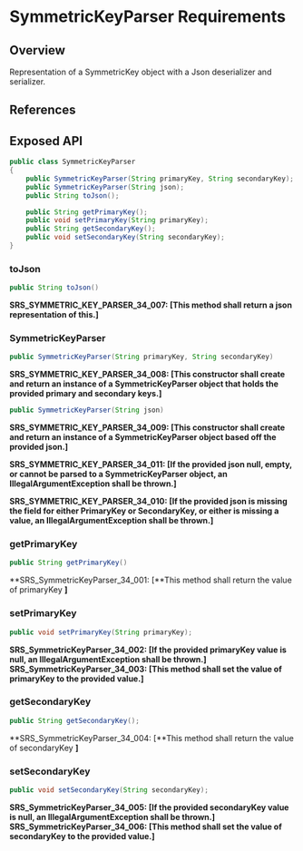 # SymmetricKeyParser Requirements

## Overview

Representation of a SymmetricKey object with a Json deserializer and serializer.

## References


## Exposed API

```java
public class SymmetricKeyParser
{
    public SymmetricKeyParser(String primaryKey, String secondaryKey);
    public SymmetricKeyParser(String json);
    public String toJson();

    public String getPrimaryKey();
    public void setPrimaryKey(String primaryKey);
    public String getSecondaryKey();
    public void setSecondaryKey(String secondaryKey);
}
```

### toJson
```java
public String toJson()
```
**SRS_SYMMETRIC_KEY_PARSER_34_007: [**This method shall return a json representation of this.**]**


### SymmetricKeyParser
```java
public SymmetricKeyParser(String primaryKey, String secondaryKey)
```
**SRS_SYMMETRIC_KEY_PARSER_34_008: [**This constructor shall create and return an instance of a SymmetricKeyParser object that holds the provided primary and secondary keys.**]**

```java
public SymmetricKeyParser(String json)
```
**SRS_SYMMETRIC_KEY_PARSER_34_009: [**This constructor shall create and return an instance of a SymmetricKeyParser object based off the provided json.**]**

**SRS_SYMMETRIC_KEY_PARSER_34_011: [**If the provided json null, empty, or cannot be parsed to a SymmetricKeyParser object, an IllegalArgumentException shall be thrown.**]**

**SRS_SYMMETRIC_KEY_PARSER_34_010: [**If the provided json is missing the field for either PrimaryKey or SecondaryKey, or either is missing a value, an IllegalArgumentException shall be thrown.**]**


### getPrimaryKey
```java
public String getPrimaryKey()
```
**SRS_SymmetricKeyParser_34_001: [**This method shall return the value of primaryKey **]**


### setPrimaryKey
```java
public void setPrimaryKey(String primaryKey);
```
**SRS_SymmetricKeyParser_34_002: [**If the provided primaryKey value is null, an IllegalArgumentException shall be thrown.**]**
**SRS_SymmetricKeyParser_34_003: [**This method shall set the value of primaryKey to the provided value.**]**


### getSecondaryKey
```java
public String getSecondaryKey();
```
**SRS_SymmetricKeyParser_34_004: [**This method shall return the value of secondaryKey **]**


### setSecondaryKey
```java
public void setSecondaryKey(String secondaryKey);
```
**SRS_SymmetricKeyParser_34_005: [**If the provided secondaryKey value is null, an IllegalArgumentException shall be thrown.**]**
**SRS_SymmetricKeyParser_34_006: [**This method shall set the value of secondaryKey to the provided value.**]**
